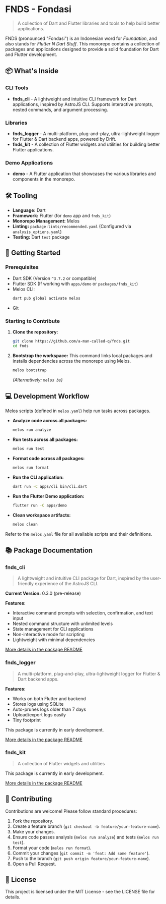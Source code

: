 # FNDS - Fondasi

> A collection of Dart and Flutter libraries and tools to help build better applications.

FNDS (pronounced "Fondasi") is an Indonesian word for *Foundation*, and also stands for *Flutter N Dart Stuff*. This monorepo contains a collection of packages and applications designed to provide a solid foundation for Dart and Flutter development.

## 📦 What's Inside

### CLI Tools

- **fnds_cli** - A lightweight and intuitive CLI framework for Dart applications, inspired by AstroJS CLI. Supports interactive prompts, nested commands, and argument processing.

### Libraries

- **fnds_logger** - A multi-platform, plug-and-play, ultra-lightweight logger for Flutter & Dart backend apps, powered by Drift.
- **fnds_kit** - A collection of Flutter widgets and utilities for building better Flutter applications.

### Demo Applications

- **demo** - A Flutter application that showcases the various libraries and components in the monorepo.

## 🛠️ Tooling

- **Language:** Dart
- **Framework:** Flutter (for `demo` app and `fnds_kit`)
- **Monorepo Management:** Melos
- **Linting:** `package:lints/recommended.yaml` (Configured via `analysis_options.yaml`)
- **Testing:** Dart `test` package

## 🚀 Getting Started

### Prerequisites

- Dart SDK (Version `^3.7.2` or compatible)
- Flutter SDK (If working with `apps/demo` or `packages/fnds_kit`)
- Melos CLI:
  ```bash
  dart pub global activate melos
  ```
- Git

### Starting to Contribute

1. **Clone the repository:**
   ```bash
   git clone https://github.com/a-man-called-q/fnds.git
   cd fnds
   ```

2. **Bootstrap the workspace:**
   This command links local packages and installs dependencies across the monorepo using Melos.
   ```bash
   melos bootstrap
   ```
   *(Alternatively: `melos bs`)*

## 💻 Development Workflow

Melos scripts (defined in `melos.yaml`) help run tasks across packages.

- **Analyze code across all packages:**
  ```bash
  melos run analyze
  ```

- **Run tests across all packages:**
  ```bash
  melos run test
  ```

- **Format code across all packages:**
  ```bash
  melos run format
  ```

- **Run the CLI application:**
  ```bash
  dart run -C apps/cli bin/cli.dart
  ```

- **Run the Flutter Demo application:**
  ```bash
  flutter run -C apps/demo
  ```

- **Clean workspace artifacts:**
  ```bash
  melos clean
  ```

Refer to the `melos.yaml` file for all available scripts and their definitions.

## 📚 Package Documentation

### fnds_cli

> A lightweight and intuitive CLI package for Dart, inspired by the user-friendly experience of the AstroJS CLI.

**Current Version:** 0.3.0 (pre-release)

**Features:**
- Interactive command prompts with selection, confirmation, and text input
- Nested command structure with unlimited levels
- State management for CLI applications
- Non-interactive mode for scripting
- Lightweight with minimal dependencies

[More details in the package README](/packages/fnds_cli/README.md)

### fnds_logger

> A multi-platform, plug-and-play, ultra-lightweight logger for Flutter & Dart backend apps.

**Features:**
- Works on both Flutter and backend
- Stores logs using SQLite
- Auto-prunes logs older than 7 days
- Upload/export logs easily
- Tiny footprint

This package is currently in early development.

[More details in the package README](/packages/fnds_logger/README.md)

### fnds_kit

> A collection of Flutter widgets and utilities

This package is currently in early development.

[More details in the package README](/packages/fnds_kit/README.md)

## 🤝 Contributing

Contributions are welcome! Please follow standard procedures:

1. Fork the repository.
2. Create a feature branch (`git checkout -b feature/your-feature-name`).
3. Make your changes.
4. Ensure code passes analysis (`melos run analyze`) and tests (`melos run test`).
5. Format your code (`melos run format`).
6. Commit your changes (`git commit -m 'feat: Add some feature'`).
7. Push to the branch (`git push origin feature/your-feature-name`).
8. Open a Pull Request.

## 📄 License

This project is licensed under the MIT License - see the LICENSE file for details.
